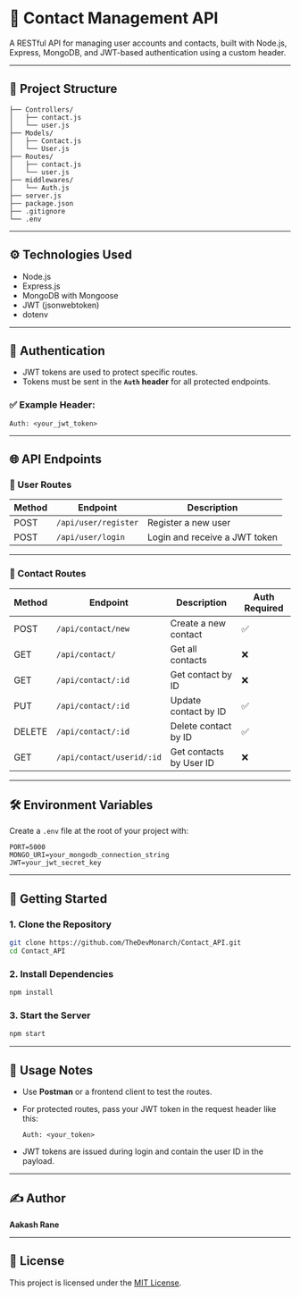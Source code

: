 # 📇 Contact Management API

A RESTful API for managing user accounts and contacts, built with Node.js, Express, MongoDB, and JWT-based authentication using a custom header.

---

## 📁 Project Structure

```
├── Controllers/
│   ├── contact.js
│   └── user.js
├── Models/
│   ├── Contact.js
│   └── User.js
├── Routes/
│   ├── contact.js
│   └── user.js
├── middlewares/
│   └── Auth.js
├── server.js
├── package.json
├── .gitignore
└── .env
```

---

## ⚙️ Technologies Used

- Node.js
- Express.js
- MongoDB with Mongoose
- JWT (jsonwebtoken)
- dotenv

---

## 🔐 Authentication

- JWT tokens are used to protect specific routes.
- Tokens must be sent in the **`Auth` header** for all protected endpoints.

### ✅ Example Header:
```
Auth: <your_jwt_token>
```

---

## 🌐 API Endpoints

### 👤 User Routes

| Method | Endpoint              | Description       |
|--------|-----------------------|-------------------|
| POST   | `/api/user/register`  | Register a new user |
| POST   | `/api/user/login`     | Login and receive a JWT token |

---

### 📇 Contact Routes

| Method | Endpoint                        | Description               | Auth Required |
|--------|----------------------------------|---------------------------|---------------|
| POST   | `/api/contact/new`              | Create a new contact      | ✅             |
| GET    | `/api/contact/`                 | Get all contacts          | ❌             |
| GET    | `/api/contact/:id`              | Get contact by ID         | ❌             |
| PUT    | `/api/contact/:id`              | Update contact by ID      | ✅             |
| DELETE | `/api/contact/:id`              | Delete contact by ID      | ✅             |
| GET    | `/api/contact/userid/:id`       | Get contacts by User ID   | ❌             |

---

## 🛠️ Environment Variables

Create a `.env` file at the root of your project with:

```env
PORT=5000
MONGO_URI=your_mongodb_connection_string
JWT=your_jwt_secret_key
```

---

## 🚀 Getting Started

### 1. Clone the Repository

```bash
git clone https://github.com/TheDevMonarch/Contact_API.git
cd Contact_API
```

### 2. Install Dependencies

```bash
npm install
```

### 3. Start the Server

```bash
npm start
```

---

## 📌 Usage Notes

- Use **Postman** or a frontend client to test the routes.
- For protected routes, pass your JWT token in the request header like this:
  
  ```
  Auth: <your_token>
  ```

- JWT tokens are issued during login and contain the user ID in the payload.

---

## ✍️ Author

**Aakash Rane**

---

## 📝 License

This project is licensed under the [MIT License](LICENSE).